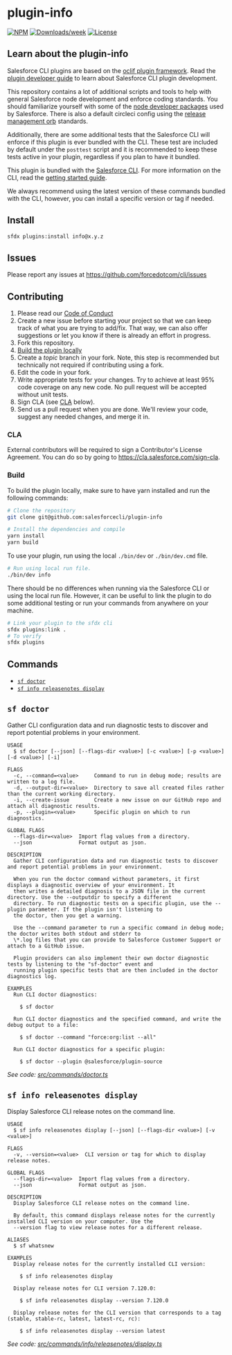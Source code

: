 # plugin-info

[![NPM](https://img.shields.io/npm/v/@salesforce/plugin-info.svg?label=@salesforce/plugin-info)](https://www.npmjs.com/package/@salesforce/plugin-info) [![Downloads/week](https://img.shields.io/npm/dw/@salesforce/plugin-info.svg)](https://npmjs.org/package/@salesforce/plugin-info) [![License](https://img.shields.io/badge/License-BSD%203--Clause-brightgreen.svg)](https://raw.githubusercontent.com/salesforcecli/plugin-info/main/LICENSE.txt)

## Learn about the plugin-info

Salesforce CLI plugins are based on the [oclif plugin framework](https://oclif.io/docs/introduction). Read the [plugin developer guide](https://developer.salesforce.com/docs/atlas.en-us.sfdx_cli_plugins.meta/sfdx_cli_plugins/cli_plugins_architecture_sf_cli.htm) to learn about Salesforce CLI plugin development.

This repository contains a lot of additional scripts and tools to help with general Salesforce node development and enforce coding standards. You should familiarize yourself with some of the [node developer packages](https://github.com/forcedotcom/sfdx-dev-packages/) used by Salesforce. There is also a default circleci config using the [release management orb](https://github.com/forcedotcom/npm-release-management-orb) standards.

Additionally, there are some additional tests that the Salesforce CLI will enforce if this plugin is ever bundled with the CLI. These test are included by default under the `posttest` script and it is recommended to keep these tests active in your plugin, regardless if you plan to have it bundled.

This plugin is bundled with the [Salesforce CLI](https://developer.salesforce.com/tools/sfdxcli). For more information on the CLI, read the [getting started guide](https://developer.salesforce.com/docs/atlas.en-us.sfdx_setup.meta/sfdx_setup/sfdx_setup_intro.htm).

We always recommend using the latest version of these commands bundled with the CLI, however, you can install a specific version or tag if needed.

## Install

```bash
sfdx plugins:install info@x.y.z
```

## Issues

Please report any issues at https://github.com/forcedotcom/cli/issues

## Contributing

1. Please read our [Code of Conduct](CODE_OF_CONDUCT.md)
2. Create a new issue before starting your project so that we can keep track of
   what you are trying to add/fix. That way, we can also offer suggestions or
   let you know if there is already an effort in progress.
3. Fork this repository.
4. [Build the plugin locally](#build)
5. Create a _topic_ branch in your fork. Note, this step is recommended but technically not required if contributing using a fork.
6. Edit the code in your fork.
7. Write appropriate tests for your changes. Try to achieve at least 95% code coverage on any new code. No pull request will be accepted without unit tests.
8. Sign CLA (see [CLA](#cla) below).
9. Send us a pull request when you are done. We'll review your code, suggest any needed changes, and merge it in.

### CLA

External contributors will be required to sign a Contributor's License
Agreement. You can do so by going to https://cla.salesforce.com/sign-cla.

### Build

To build the plugin locally, make sure to have yarn installed and run the following commands:

```bash
# Clone the repository
git clone git@github.com:salesforcecli/plugin-info

# Install the dependencies and compile
yarn install
yarn build
```

To use your plugin, run using the local `./bin/dev` or `./bin/dev.cmd` file.

```bash
# Run using local run file.
./bin/dev info
```

There should be no differences when running via the Salesforce CLI or using the local run file. However, it can be useful to link the plugin to do some additional testing or run your commands from anywhere on your machine.

```bash
# Link your plugin to the sfdx cli
sfdx plugins:link .
# To verify
sfdx plugins
```

## Commands

<!-- commands -->

- [`sf doctor`](#sf-doctor)
- [`sf info releasenotes display`](#sf-info-releasenotes-display)

## `sf doctor`

Gather CLI configuration data and run diagnostic tests to discover and report potential problems in your environment.

```
USAGE
  $ sf doctor [--json] [--flags-dir <value>] [-c <value>] [-p <value>] [-d <value>] [-i]

FLAGS
  -c, --command=<value>     Command to run in debug mode; results are written to a log file.
  -d, --output-dir=<value>  Directory to save all created files rather than the current working directory.
  -i, --create-issue        Create a new issue on our GitHub repo and attach all diagnostic results.
  -p, --plugin=<value>      Specific plugin on which to run diagnostics.

GLOBAL FLAGS
  --flags-dir=<value>  Import flag values from a directory.
  --json               Format output as json.

DESCRIPTION
  Gather CLI configuration data and run diagnostic tests to discover and report potential problems in your environment.

  When you run the doctor command without parameters, it first displays a diagnostic overview of your environment. It
  then writes a detailed diagnosis to a JSON file in the current directory. Use the --outputdir to specify a different
  directory. To run diagnostic tests on a specific plugin, use the --plugin parameter. If the plugin isn't listening to
  the doctor, then you get a warning.

  Use the --command parameter to run a specific command in debug mode; the doctor writes both stdout and stderr to
  \*.log files that you can provide to Salesforce Customer Support or attach to a GitHub issue.

  Plugin providers can also implement their own doctor diagnostic tests by listening to the "sf-doctor" event and
  running plugin specific tests that are then included in the doctor diagnostics log.

EXAMPLES
  Run CLI doctor diagnostics:

    $ sf doctor

  Run CLI doctor diagnostics and the specified command, and write the debug output to a file:

    $ sf doctor --command "force:org:list --all"

  Run CLI doctor diagnostics for a specific plugin:

    $ sf doctor --plugin @salesforce/plugin-source
```

_See code: [src/commands/doctor.ts](https://github.com/salesforcecli/plugin-info/blob/3.4.21/src/commands/doctor.ts)_

## `sf info releasenotes display`

Display Salesforce CLI release notes on the command line.

```
USAGE
  $ sf info releasenotes display [--json] [--flags-dir <value>] [-v <value>]

FLAGS
  -v, --version=<value>  CLI version or tag for which to display release notes.

GLOBAL FLAGS
  --flags-dir=<value>  Import flag values from a directory.
  --json               Format output as json.

DESCRIPTION
  Display Salesforce CLI release notes on the command line.

  By default, this command displays release notes for the currently installed CLI version on your computer. Use the
  --version flag to view release notes for a different release.

ALIASES
  $ sf whatsnew

EXAMPLES
  Display release notes for the currently installed CLI version:

    $ sf info releasenotes display

  Display release notes for CLI version 7.120.0:

    $ sf info releasenotes display --version 7.120.0

  Display release notes for the CLI version that corresponds to a tag (stable, stable-rc, latest, latest-rc, rc):

    $ sf info releasenotes display --version latest
```

_See code: [src/commands/info/releasenotes/display.ts](https://github.com/salesforcecli/plugin-info/blob/3.4.21/src/commands/info/releasenotes/display.ts)_

<!-- commandsstop -->
